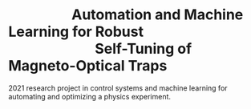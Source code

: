 # &nbsp;&nbsp;&nbsp;&nbsp;&nbsp;&nbsp;&nbsp;&nbsp;&nbsp;&nbsp;&nbsp;&nbsp;&nbsp;&nbsp;&nbsp;&nbsp;&nbsp;&nbsp;&nbsp;Automation and Machine Learning for Robust</br>&nbsp;&nbsp;&nbsp;&nbsp;&nbsp;&nbsp;&nbsp;&nbsp;&nbsp;&nbsp;&nbsp;&nbsp;&nbsp;&nbsp;&nbsp;&nbsp;&nbsp;&nbsp;&nbsp;&nbsp;&nbsp;&nbsp;&nbsp;&nbsp;&nbsp;&nbsp;Self-Tuning of Magneto-Optical Traps
2021 research project in control systems and machine learning for automating and optimizing a physics experiment.
